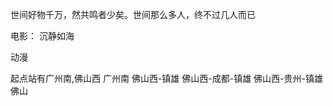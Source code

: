 世间好物千万，然共鸣者少矣。世间那么多人，终不过几人而已

电影：
沉静如海

动漫




 
 起点站有广州南,佛山西
 广州南
 佛山西-镇雄
 佛山西-成都-镇雄
 佛山西-贵州-镇雄
 佛山